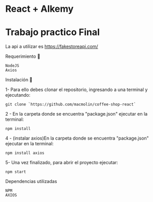 # React + Alkemy
# Trabajo practico Final

La api a utilizar es https://fakestoreapi.com/


Requerimiento 🔧

    NodeJS 
    Axios

Instalación 🔧

1- Para ello debes clonar el repositorio, ingresando a una terminal y ejecutando:

    git clone `https://github.com/macmolin/coffee-shop-react`

2 - En la carpeta donde se encuentra "package.json" ejecutar en la terminal:

    npm install

4 - (instalar axios)En la carpeta donde se encuentra "package.json" ejecutar en la terminal:

    npm install axios

5- Una vez finalizado, para abrir el proyecto ejecutar:

    npm start

Dependencias utilizadas

    NPM
    AXIOS

